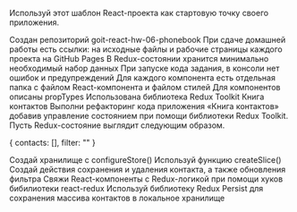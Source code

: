 Используй этот шаблон React-проекта как стартовую точку своего приложения.

Создан репозиторий goit-react-hw-06-phonebook При сдаче домашней работы есть
ссылки: на исходные файлы и рабочие страницы каждого проекта на GitHub Pages В
Redux-состоянии хранится минимально необходимый набор данных При запуске кода
задания, в консоли нет ошибок и предупреждений Для каждого компонента есть
отдельная папка с файлом React-компонента и файлом стилей Для компонентов
описаны propTypes Использована библиотека Redux Toolkit Книга контактов Выполни
рефакторинг кода приложения «Книга контактов» добавив управление состоянием при
помощи библиотеки Redux Toolkit. Пусть Redux-состояние выглядит следующим
образом.

{ contacts: [], filter: "" }

Создай хранилище с configureStore() Используй функцию createSlice() Создай
действия сохранения и удаления контакта, а также обновления фильтра Свяжи
React-компоненты с Redux-логикой при помощи хуков бибилиотеки react-redux
Используй библиотеку Redux Persist для сохранения массива контактов в локальное
хранилище
